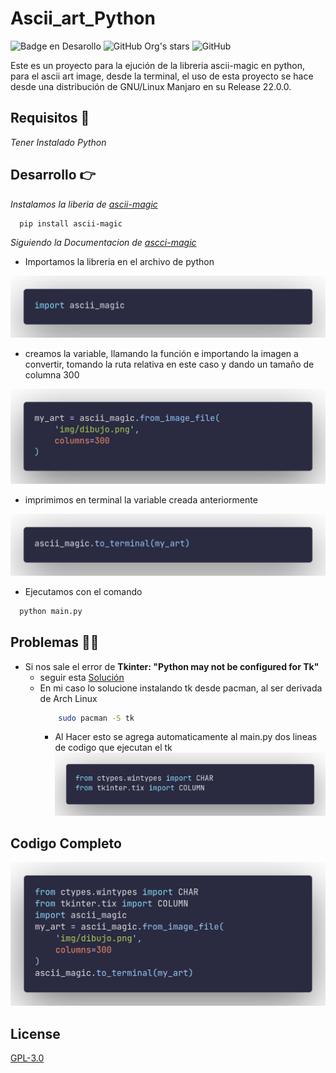  
# Ascii_art_Python

 ![Badge en Desarollo](https://img.shields.io/badge/STATE-SUCESS-green) 
 ![GitHub Org's stars](https://img.shields.io/github/stars/nortigozab?style=social)
 ![GitHub](https://img.shields.io/github/license/nortigozab/ascii_art_python)

Este es un proyecto para la ejución de la libreria ascii-magic en python, para el ascii art image, desde la terminal, el uso de esta proyecto se hace desde una distribución de GNU/Linux Manjaro en su Release 22.0.0.  

## Requisitos 🧱

_Tener Instalado Python_

## Desarrollo 👉

_Instalamos la liberia de [ascii-magic](https://pypi.org/project/ascii-magic/)_

~~~bash
  pip install ascii-magic
~~~
_Siguiendo la Documentacion de [ascci-magic](https://pypi.org/project/ascii-magic/)_

- Importamos la libreria en el archivo de python

![image text](https://github.com/nortigozab/ascii_art_python/blob/main/img/screenshot/screenshot2.png?raw=true "import") 

- creamos la variable, llamando la función e importando la imagen a convertir, tomando la ruta relativa en este caso y dando un tamaño de columna 300

![image text](https://github.com/nortigozab/ascii_art_python/blob/main/img/screenshot/screenshot3.png?raw=true "value") 

- imprimimos en terminal la variable creada anteriormente

![image text](https://github.com/nortigozab/ascii_art_python/blob/main/img/screenshot/screenshot4.png?raw=true "print_terminal") 

- Ejecutamos con el comando 

~~~bash
  python main.py
~~~

## Problemas 🚧🚨
- Si nos sale el error de **Tkinter: "Python may not be configured for Tk"**
    - seguir esta [Solución](https://stackoverflow.com/questions/5459444/tkinter-python-may-not-be-configured-for-tk)
    - En mi caso lo solucione instalando tk desde pacman, al ser derivada de Arch Linux 
        ~~~bash
            sudo pacman -S tk
        ~~~ 
        - Al Hacer esto se agrega automaticamente al main.py dos lineas de codigo que ejecutan el tk
        ![image text](https://github.com/nortigozab/ascii_art_python/blob/main/img/screenshot/screenshot5.png?raw=true "tk") 

## Codigo Completo
![image text](https://github.com/nortigozab/ascii_art_python/blob/main/img/screenshot/screenshot1.png?raw=true "code_complete") 


## License  

[GPL-3.0](https://choosealicense.com/licenses/agpl-3.0/)
  